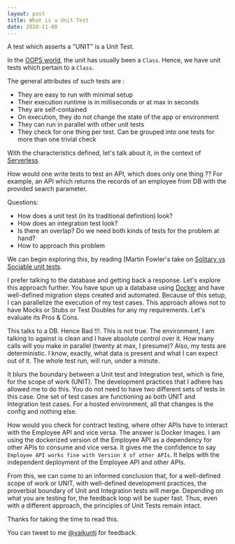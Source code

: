 ```yaml
---
layout: post
title: What is a Unit Test
date: 2020-11-08
---
```


A test which asserts a "UNIT" is a Unit Test.

In the [OOPS world](https://en.wikipedia.org/wiki/Object-oriented_programming), the unit has usually been a `Class`. Hence, we have unit tests which pertain to a `Class`.

The general attributes of such tests are :

- They are easy to run with minimal setup
- Their execution runtime is in milliseconds or at max in seconds
- They are self-contained
- On execution, they do not change the state of the app or environment
- They can run in parallel with other unit tests
- They check for one thing per test. Can be grouped into one tests for more than one trivial check

With the characteristics defined, let's talk about it, in the context of 
[Serverless](https://en.wikipedia.org/wiki/Serverless_computing).

How would one write tests to test an API, which does only one thing ?? For example, an API which returns the records of an employee from DB with the provided search parameter.

Questions:
 - How does a unit test (in its traditional definition) look?
 - How does an integration test look?
 - Is there an overlap? Do we need both kinds of tests for the problem at hand?
 - How to approach this problem

We can begin exploring this, by reading [Martin Fowler's take on [Solitary vs Sociable unit tests](https://www.martinfowler.com/bliki/UnitTest.html). 
 
I prefer talking to the database and getting back a response. Let's explore this approach further. You have spun up a database using [Docker](https://www.docker.com/) and have well-defined migration steps created and automated. Because of this setup, I can parallelize the execution of my test cases. This approach allows not to have Mocks or Stubs or Test Doubles for any my requirements. Let's evaluate its Pros & Cons.

This talks to a DB. Hence Bad !!!. This is not true. The environment, I am talking to against is clean and I have absolute control over it. How many calls will you make in parallel (twenty at max, I presume)? Also, my tests are deterministic. I know, exactly, what data is present and what I can expect out of it. The whole test run, will run, under a minute.

It blurs the boundary between a Unit test and Integration test, which is fine, for the scope of work (UNIT). The development practices that I adhere has allowed me to do this. You do not need to have two different sets of tests in this case. One set of test cases are functioning as both UNIT and Integration test cases. For a hosted environment, all that changes is the config and nothing else.

How would you check for contract testing, where other APIs have to interact with the Employee API and vice versa. The answer is Docker Images. I am using the dockerized version of the Employee API as a dependency for other APIs to consume and vice versa. It gives me the confidence to say `Employee API works fine with Version X of other APIs`. It helps with the independent deployment of the Employee API and other APIs.

From this, we can come to an informed conclusion that, for a well-defined scope of work or UNIT, with well-defined development practices, the proverbial boundary of Unit and Integration tests will merge. Depending on what you are testing for, the feedback loop will be super fast. Thus, even with a different approach, the principles of Unit Tests remain intact.

Thanks for taking the time to read this.

You can tweet to me [@vaikuntj](https://twitter.com/vaikuntj) for feedback.
